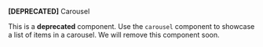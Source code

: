 **[DEPRECATED]** Carousel

This is a **deprecated** component. Use the `carousel` component to showcase a list of items in a carousel. We will remove this component soon.
